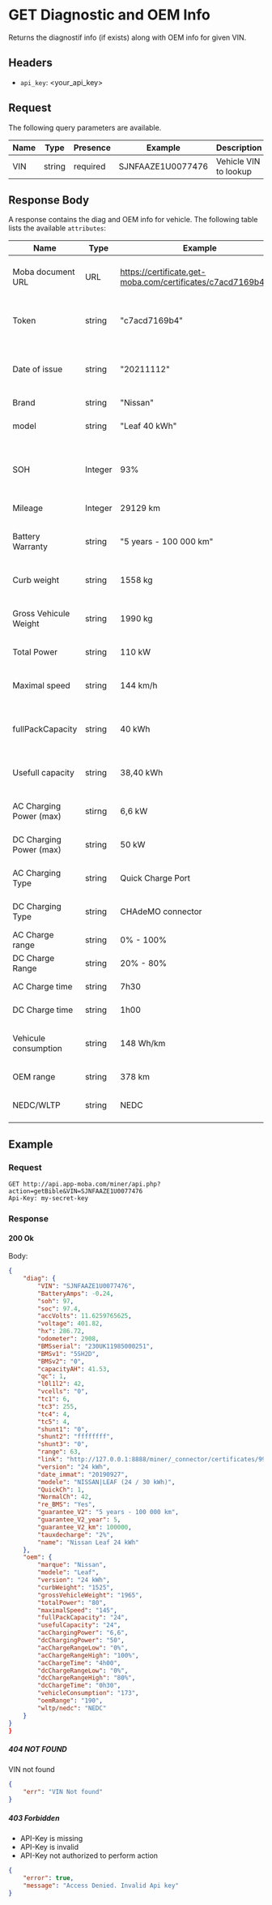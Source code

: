 # GET Diagnostic and OEM Info

Returns the diagnostif info (if exists) along with OEM info for given VIN.


## Headers

* `api_key`: <your_api_key>

## Request

The following query parameters are available.

| **Name**                         | **Type**         | **Presence** | **Example**     | **Description**                                                                                                                    |
| -------------------------------- | ---------------- | ------------ | --------------- | ---------------------------------------------------------------------------------------------------------------------------------- |
| VIN                       | string              | required     |     SJNFAAZE1U0077476 | Vehicle VIN to lookup                                                                               |


## Response Body

A response contains the diag and OEM info for vehicle.
The following table lists the available `attributes`:

| **Name**                               | **Type**      | **Example**                            | **Description**                                                                                                                                                                                                                     |
| -------------------------------------- | ------------- | -------------------------------------- | ----------------------------------------------------------------------------------------------------------------------------------------------------------------------------------------------------------------------------------- |
| Moba document URL                                    | URL        | https://certificate.get-moba.com/certificates/c7acd7169b4.pdf | Direct link to check the Moba digital certificate                                                                                                                                  |
| Token                                   | string        | "c7acd7169b4"                                  | Moba certificate unique access code                                                                                                                                                                  |
| Date of issue                   | string        | "20211112"                                  | Day, month, year the certificate has been performed                                                                                                                                                                                      |
| Brand                                  | string        | "Nissan"                                 | Brand name                                                                                                                                                                                                                          |
| model                                  | string        | "Leaf 40 kWh"                                 | Model and version name                                                                                                                                                                                                                          |
| SOH                                | Integer        | 93%                      | State of Health in % (based on OEM standards)                                                                                                                    |
| Mileage                    | Integer         | 29129 km                                | Mileage in km / mile                                                                                                                                                                                                          |
| Battery Warranty                             | string       | "5 years - 100 000 km"                                    | OEM Battery Warranty: Years - mileage                                                                                                                                                                        |
| Curb weight     | string | 1558 kg      | ACurb weight in kg / lb                                                                                                                                                            |
| Gross Vehicule Weight         | string         | 1990 kg    | Gross vehicule weight in kg / lb                                                                                                                                                                                                                                                                                                      |
| Total Power    | string | 110 kW               | Total power in kW                                                                                                     |
| Maximal speed     | string | 144 km/h       | Maximal speed in km/h or mile/h                                                                                                                                                          |
| fullPackCapacity                      | string          | 40 kWh                                   | Full pack capacity when new in kWh |
| Usefull capacity        | string       | 38,40 kWh                                    | Usefull capacity when new in kWh                                                                                                                                                              |
| AC Charging Power (max)               | stirng         | 6,6 kW                                 | AC charging power (max) in kW                                                                                                                                                   |
| DC Charging Power (max)              | string       | 50 kW                                  | DC charging power (max) in kW                                                                                                                                           |
|AC Charging Type | string    | Quick Charge Port  | AC charging connector type                                                                                                                                                           |
| DC Charging Type      | string| CHAdeMO connector                   | DC charging connector type                                                                                                                                  |
|AC Charge range | string    | 0% - 100%                                  | AC charge range in %                                                                                                                                                           |
|DC Charge Range | string    | 20% - 80%                                   | DC charge range in %                                                                                                                                                           |
|AC Charge time | string    | 7h30                                   | AC charge time in h                                                                                                                                                           |
|DC Charge time | string    | 1h00                                   |DC Charging time in h                                                                                                                                                          |
|Vehicule consumption | string    | 148 Wh/km                                  |Vehicule consumption Wh/km or Wh/mile                                                                                                                                                          |
|OEM range | string    |378 km                                  |OEM range in km / mile                                                                                                                                                          |
| NEDC/WLTP | string    | NEDC                                   |OEM Driving cycle standard                                                                                                                                                          |

## Example

### Request

```http
GET http://api.app-moba.com/miner/api.php?action=getBible&VIN=SJNFAAZE1U0077476
Api-Key: my-secret-key
```

### Response

#### 200 Ok

Body:
```json
{
    "diag": {
        "VIN": "SJNFAAZE1U0077476",
        "BatteryAmps": -0.24,
        "soh": 97,
        "soc": 97.4,
        "accVolts": 11.6259765625,
        "voltage": 401.82,
        "hx": 286.72,
        "odometer": 2908,
        "BMSserial": "230UK11985000251",
        "BMSv1": "5SH2D",
        "BMSv2": "0",
        "capacityAH": 41.53,
        "qc": 1,
        "l0l1l2": 42,
        "vcells": "0",
        "tc1": 6,
        "tc3": 255,
        "tc4": 4,
        "tc5": 4,
        "shunt1": "0",
        "shunt2": "ffffffff",
        "shunt3": "0",
        "range": 63,
        "link": "http://127.0.0.1:8888/miner/_connector/certificates/99fe5387ff.pdf",
        "version": "24 kWh",
        "date_immat": "20190927",
        "modele": "NISSAN|LEAF (24 / 30 kWh)",
        "QuickCh": 1,
        "NormalCh": 42,
        "re_BMS": "Yes",
        "guarantee_V2": "5 years - 100 000 km",
        "guarantee_V2_year": 5,
        "guarantee_V2_km": 100000,
        "tauxdecharge": "2%",
        "name": "Nissan Leaf 24 kWh"
    },
    "oem": {
        "marque": "Nissan",
        "modele": "Leaf",
        "version": "24 kWh",
        "curbWeight": "1525",
        "grossVehicleWeight": "1965",
        "totalPower": "80",
        "maximalSpeed": "145",
        "fullPackCapacity": "24",
        "usefulCapacity": "24",
        "acChargingPower": "6,6",
        "dcChargingPower": "50",
        "acChargeRangeLow": "0%",
        "acChargeRangeHigh": "100%",
        "acChargeTime": "4h00",
        "dcChargeRangeLow": "0%",
        "dcChargeRangeHigh": "80%",
        "dcChargeTime": "0h30",
        "vehicleConsumption": "173",
        "oemRange": "190",
        "wltp/nedc": "NEDC"
    }
}
}
```

##### 404 NOT FOUND

VIN not found

```json
{
    "err": "VIN Not found"
}
```

##### 403 Forbidden

* API-Key is missing
* API-Key is invalid
* API-Key not authorized to perform action

```json
{
    "error": true,
    "message": "Access Denied. Invalid Api key"
}
```
